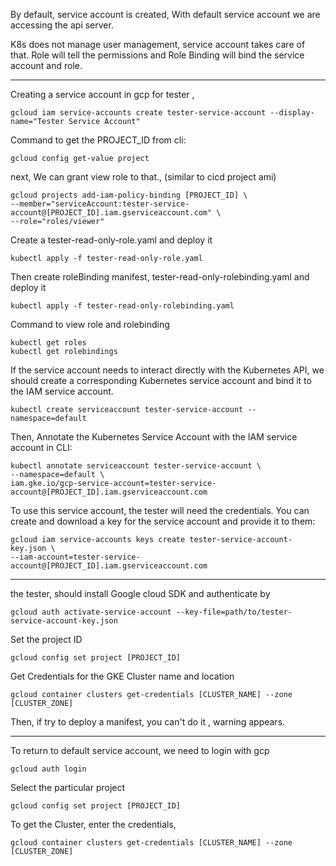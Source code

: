 
By default, service account is created, 
With default service account we are accessing the api server.

K8s does not manage user management, service account takes care of that.
Role will tell the permissions and
Role Binding will bind the service account and role.

----

Creating a service account in gcp for tester ,
```
gcloud iam service-accounts create tester-service-account --display-name="Tester Service Account"
```

Command to get the PROJECT_ID from cli:
```
gcloud config get-value project
```

next, We can grant view role to that., (similar to cicd project ami)
```
gcloud projects add-iam-policy-binding [PROJECT_ID] \
--member="serviceAccount:tester-service-account@[PROJECT_ID].iam.gserviceaccount.com" \
--role="roles/viewer"

```
Create a tester-read-only-role.yaml and deploy it 
```
kubectl apply -f tester-read-only-role.yaml
```

Then create roleBinding manifest, tester-read-only-rolebinding.yaml and deploy it 
```
kubectl apply -f tester-read-only-rolebinding.yaml
```

Command to view role and rolebinding 
```
kubectl get roles
kubectl get rolebindings
```

If the service account needs to interact directly with the Kubernetes API, we should create a corresponding Kubernetes service account and bind it to the IAM service account.
```
kubectl create serviceaccount tester-service-account --namespace=default
```

Then, 
Annotate the Kubernetes Service Account with the IAM service account in CLI:
```
kubectl annotate serviceaccount tester-service-account \
--namespace=default \
iam.gke.io/gcp-service-account=tester-service-account@[PROJECT_ID].iam.gserviceaccount.com
```

To use this service account, the tester will need the credentials. You can create and download a key for the service account and provide it to them:
```
gcloud iam service-accounts keys create tester-service-account-key.json \
--iam-account=tester-service-account@[PROJECT_ID].iam.gserviceaccount.com
```

----------------
the tester, should install Google cloud SDK and authenticate by 
```
gcloud auth activate-service-account --key-file=path/to/tester-service-account-key.json
```

Set the project ID 
```
gcloud config set project [PROJECT_ID]
```

Get Credentials for the GKE Cluster name and location
```
gcloud container clusters get-credentials [CLUSTER_NAME] --zone [CLUSTER_ZONE]
```

Then, if try to deploy a manifest, you can't do it , warning appears.

-----

To return to default service account, we need to login with gcp
```
gcloud auth login
```

Select the particular project 
```
gcloud config set project [PROJECT_ID]
```

To get the Cluster, enter the credentials,
```
gcloud container clusters get-credentials [CLUSTER_NAME] --zone [CLUSTER_ZONE]
```
